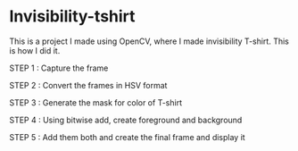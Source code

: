 # Invisibility-tshirt

 This is a project I made using OpenCV, where I made invisibility T-shirt. This is how I did it.

 STEP 1 : Capture the frame

 STEP 2 : Convert the frames in HSV format

 STEP 3 : Generate the mask for color of T-shirt

 STEP 4 : Using bitwise add, create foreground and background

 STEP 5 : Add them both and create the final frame and display it
